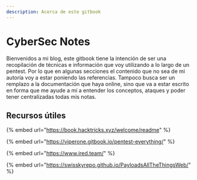 ```yaml
---
description: Acerca de este gitbook
---
```


# CyberSec Notes

Bienvenidos a mi blog, este gitbook tiene la intención de ser una recopilación de técnicas e información que voy utilizando a lo largo de un pentest. Por lo que en algunas secciones el contenido que no sea de mi autoría voy a estar poniendo las referencias. Tampoco busca ser un remplazo a la documentación que haya online, sino que va a estar escrito en forma que me ayude a mí a entender los conceptos, ataques y poder tener centralizadas todas mis notas.&#x20;





## Recursos útiles&#x20;

{% embed url="https://book.hacktricks.xyz/welcome/readme" %}

{% embed url="https://viperone.gitbook.io/pentest-everything/" %}

{% embed url="https://www.ired.team/" %}

{% embed url="https://swisskyrepo.github.io/PayloadsAllTheThingsWeb/" %}

